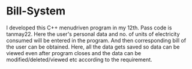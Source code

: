 # Bill-System
I developed this C++ menudriven program in my 12th. Pass code is tanmay22. Here the user's personal data and no. of units of electricity consumed will be entered in the program. And then corresponding bill of the user can be obtained. Here, all the data gets saved so data can be viewed even after program closes and the data can be modified/deleted/viewed etc according to the requirement.
